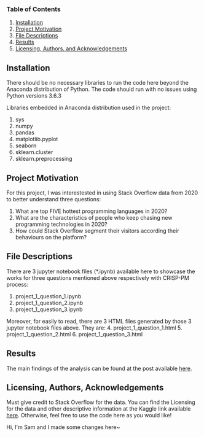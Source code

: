 
### Table of Contents

1. [Installation](#installation)
2. [Project Motivation](#motivation)
3. [File Descriptions](#files)
4. [Results](#results)
5. [Licensing, Authors, and Acknowledgements](#licensing)

## Installation <a name="installation"></a>

There should be no necessary libraries to run the code here beyond the Anaconda distribution of Python.  The code should run with no issues using Python versions 3.6.3

Libraries embedded in Anaconda distribution used in the project:
1. sys
2. numpy
3. pandas
4. matplotlib.pyplot
5. seaborn
6. sklearn.cluster
7. sklearn.preprocessing


## Project Motivation<a name="motivation"></a>

For this project, I was interestested in using Stack Overflow data from 2020 to better understand three questions:

1. What are top FIVE hottest programming languages in 2020?
2. What are the characteristics of people who keep chasing new programming technologies in 2020?
3. How could Stack Overflow segment their visitors according their behaviours on the platform?

## File Descriptions <a name="files"></a>

There are 3 jupyter notebook files (*.ipynb) available here to showcase the works for three questions mentioned above respectively with CRISP-PM process:

1. project_1_question_1.ipynb
2. project_1_question_2.ipynb
3. project_1_question_3.ipynb

Moreover, for easily to read, there are 3 HTML files generated by those 3 jupyter notebook files above. They are:
4. project_1_question_1.html
5. project_1_question_2.html
6. project_1_question_3.html
 
## Results<a name="results"></a>

The main findings of the analysis can be found at the post available [here](https://medium.com/@kitsamy2k/what-it-geeks-needed-to-know-in-2020-182b3f2e98d).

## Licensing, Authors, Acknowledgements<a name="licensing"></a>

Must give credit to Stack Overflow for the data.  You can find the Licensing for the data and other descriptive information at the Kaggle link available [here](https://www.kaggle.com/aitzaz/stack-overflow-developer-survey-2020).  Otherwise, feel free to use the code here as you would like! 

Hi, I'm Sam and I made some changes here~
